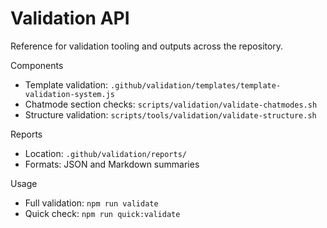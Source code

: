# Validation API

Reference for validation tooling and outputs across the repository.

Components

- Template validation: `.github/validation/templates/template-validation-system.js`
- Chatmode section checks: `scripts/validation/validate-chatmodes.sh`
- Structure validation: `scripts/tools/validation/validate-structure.sh`

Reports

- Location: `.github/validation/reports/`
- Formats: JSON and Markdown summaries

Usage

- Full validation: `npm run validate`
- Quick check: `npm run quick:validate`
